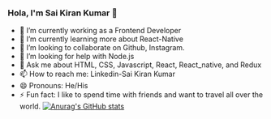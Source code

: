### Hola, I'm Sai Kiran Kumar 👋

 - 🔭 I’m currently working as a Frontend Developer
 - 🌱 I’m currently learning more about React-Native
 - 👯 I’m looking to collaborate on Github, Instagram.
 - 🤔 I’m looking for help with Node.js
 - 💬 Ask me about HTML, CSS, Javascript, React, React_native, and Redux
 - 📫 How to reach me: Linkedin-Sai Kiran Kumar
 - 😄 Pronouns: He/His
 - ⚡ Fun fact: I like to spend time with friends and want to travel all over the world.
[![Anurag's GitHub stats](https://github-readme-stats.vercel.app/api?username=SaikiranVulla)](https://github.com/anuraghazra/github-readme-stats)
